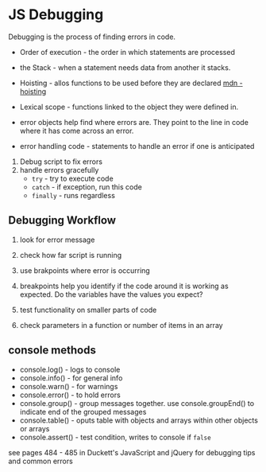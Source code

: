 # JS Debugging

Debugging is the process of finding errors in code. 

* Order of execution - the order in which statements are processed
* the Stack - when a statement needs data from another it stacks.

* Hoisting - allos functions to be used before they are declared [mdn - hoisting](https://developer.mozilla.org/en-US/docs/Glossary/Hoisting)

* Lexical scope - functions linked to the object they were defined in.

* error objects help find where errors are. They point to the line in code where it has come across an error.

* error handling code - statements to handle an error if one is anticipated

1. Debug script to fix errors
2. handle errors gracefully
    * `try` - try to execute code
    * `catch` - if exception, run this code
    * `finally` - runs regardless

## **Debugging Workflow**

1. look for error message
2. check how far script is running
3. use brakpoints where error is occurring

1. breakpoints help you identify if the code around it is working as expected. Do the variables have the values you expect?
2. test functionality on smaller parts of code
3. check parameters in a function or number of items in an array

## console methods

* console.log() - logs to console
* console.info() - for general info
* console.warn() - for warnings
* console.error() - to hold errors
* console.group() - group messages together. use console.groupEnd() to indicate end of the grouped messages
* console.table() - oputs table with objects and arrays within other objects or arrays
* console.assert() - test condition, writes to console if `false`

see pages 484 - 485 in Duckett's JavaScript and jQuery for debugging tips and common errors